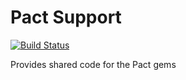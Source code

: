 # Pact Support

[![Build Status](https://travis-ci.org/bethesque/pact-support.svg?branch=master)](https://travis-ci.org/bethesque/pact-support)

Provides shared code for the Pact gems

